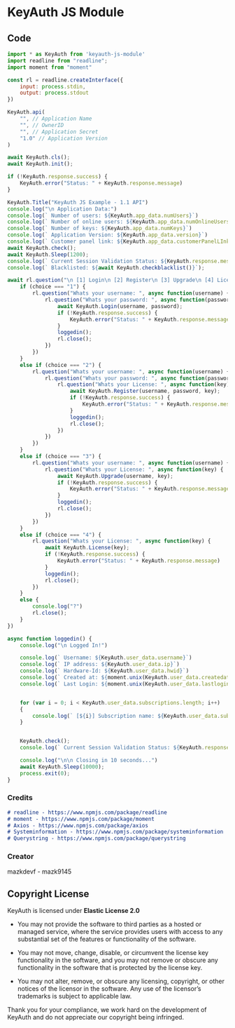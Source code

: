 # KeyAuth JS Module

## Code
```js
import * as KeyAuth from 'keyauth-js-module'
import readline from "readline";
import moment from "moment"

const rl = readline.createInterface({
    input: process.stdin,
    output: process.stdout
})

KeyAuth.api(
    "", // Application Name
    "", // OwnerID
    "", // Application Secret
    "1.0" // Application Version
)

await KeyAuth.cls();
await KeyAuth.init();

if (!KeyAuth.response.success) {
    KeyAuth.error("Status: " + KeyAuth.response.message)
}

KeyAuth.Title("KeyAuth JS Example - 1.1 API")
console.log("\n Application Data:")
console.log(` Number of users: ${KeyAuth.app_data.numUsers}`)
console.log(` Number of online users: ${KeyAuth.app_data.numOnlineUsers}`)
console.log(` Number of keys: ${KeyAuth.app_data.numKeys}`)
console.log(` Application Version: ${KeyAuth.app_data.version}`)
console.log(` Customer panel link: ${KeyAuth.app_data.customerPanelLInk}\n`)
await KeyAuth.check();
await KeyAuth.Sleep(1200);
console.log(` Current Session Validation Status: ${KeyAuth.response.message}`);
console.log(` Blacklisted: ${await KeyAuth.checkblacklist()}`);

await rl.question("\n [1] Login\n [2] Register\n [3] Upgrade\n [4] License key only\n\n Choose option: ", async function(choice) {
    if (choice === "1") {
        rl.question("Whats your username: ", async function(username) {
            rl.question("Whats your password: ", async function(password) {
                await KeyAuth.Login(username, password);
                if (!KeyAuth.response.success) {
                    KeyAuth.error("Status: " + KeyAuth.response.message)
                }
                loggedin();
                rl.close();
            })
        })
    } 
    else if (choice === "2") {
        rl.question("Whats your username: ", async function(username) {
            rl.question("Whats your password: ", async function(password) {
                rl.question("Whats your License: ", async function(key) {
                    await KeyAuth.Register(username, password, key);
                    if (!KeyAuth.response.success) {
                        KeyAuth.error("Status: " + KeyAuth.response.message)
                    }
                    loggedin();
                    rl.close();
                })
            })
        })
    }
    else if (choice === "3") {
        rl.question("Whats your username: ", async function(username) {
            rl.question("Whats your License: ", async function(key) {
                await KeyAuth.Upgrade(username, key);
                if (!KeyAuth.response.success) {
                    KeyAuth.error("Status: " + KeyAuth.response.message)
                }
                loggedin();
                rl.close();
            })
        })
    }
    else if (choice === "4") {
        rl.question("Whats your License: ", async function(key) {
            await KeyAuth.License(key);
            if (!KeyAuth.response.success) {
                KeyAuth.error("Status: " + KeyAuth.response.message)
            }
            loggedin();
            rl.close();
        })
    }
    else {
        console.log("?")
        rl.close();
    }
})

async function loggedin() {
    console.log("\n Logged In!")

    console.log(` Username: ${KeyAuth.user_data.username}`)
    console.log(` IP address: ${KeyAuth.user_data.ip}`)
    console.log(` Hardware-Id: ${KeyAuth.user_data.hwid}`)
    console.log(` Created at: ${moment.unix(KeyAuth.user_data.createdate).format("DD-MM-YYYY - HH:mm:ss")}`)
    console.log(` Last Login: ${moment.unix(KeyAuth.user_data.lastlogin).format("DD-MM-YYYY - HH:mm:ss")}`)


    for (var i = 0; i < KeyAuth.user_data.subscriptions.length; i++)
    {
        console.log(` [${i}] Subscription name: ${KeyAuth.user_data.subscriptions[i].subscription} | Expires at: ${moment.unix(KeyAuth.user_data.subscriptions[i].expiry).format("DD-MM-YYYY - HH:mm:ss")} | Time left in seconds ${KeyAuth.user_data.subscriptions[i].timeleft}`)
    }


    KeyAuth.check();
    console.log(` Current Session Validation Status: ${KeyAuth.response.message}`);

    console.log("\n\n Closing in 10 seconds...")
    await KeyAuth.Sleep(10000);
    process.exit(0);
}

```

### Credits
```md
# readline - https://www.npmjs.com/package/readline
# moment - https://www.npmjs.com/package/moment
# Axios - https://www.npmjs.com/package/axios
# Systeminformation - https://www.npmjs.com/package/systeminformation
# Querystring - https://www.npmjs.com/package/querystring
```

### Creator
mazkdevf - mazk9145

## Copyright License

KeyAuth is licensed under **Elastic License 2.0**

* You may not provide the software to third parties as a hosted or managed
service, where the service provides users with access to any substantial set of
the features or functionality of the software.

* You may not move, change, disable, or circumvent the license key functionality
in the software, and you may not remove or obscure any functionality in the
software that is protected by the license key.

* You may not alter, remove, or obscure any licensing, copyright, or other notices
of the licensor in the software. Any use of the licensor’s trademarks is subject
to applicable law.

Thank you for your compliance, we work hard on the development of KeyAuth and do not appreciate our copyright being infringed.